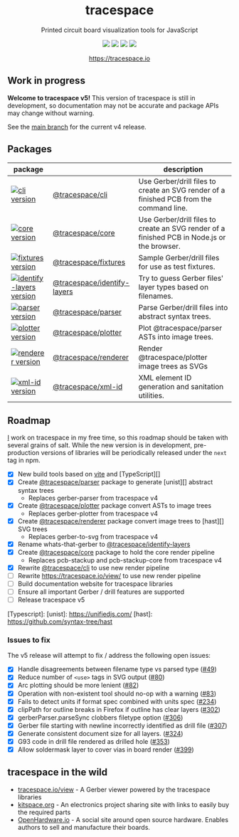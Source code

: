 <div align="center">
  <h1>tracespace</h1>
  <p>Printed circuit board visualization tools for JavaScript</p>
  <p>
    <a title="CI Status" href="https://github.com/tracespace/tracespace/actions"><img src="https://img.shields.io/github/actions/workflow/status/tracespace/tracespace/ci.yml?branch=v5&style=flat-square"></a>
    <a title="Code Coverage" href="https://codecov.io/gh/tracespace/tracespace/branch/v5"><img src="https://img.shields.io/codecov/c/github/tracespace/tracespace/v5?style=flat-square"></a>
    <a title="License" href="https://github.com/tracespace/tracespace/blob/main/LICENSE"><img src="https://img.shields.io/github/license/tracespace/tracespace?style=flat-square"></a>
    <a title="Chat room" href="https://gitter.im/tracespace/Lobby"><img src="https://img.shields.io/gitter/room/tracespace/tracespace?style=flat-square"></a>
  </p>
  <p>
    <a href="https://tracespace.io">https://tracespace.io</a>
  </p>
</div>

## Work in progress

**Welcome to tracespace v5!** This version of tracespace is still in development, so documentation may not be accurate and package APIs may change without warning.

See the [main branch][] for the current v4 release.

[main branch]: https://github.com/tracespace/tracespace/tree/main

## Packages

| package                                             |                                 | description                                                                                 |
| --------------------------------------------------- | ------------------------------- | ------------------------------------------------------------------------------------------- |
| [![cli version][]][cli npm]                         | [@tracespace/cli][]             | Use Gerber/drill files to create an SVG render of a finished PCB from the command line.     |
| [![core version][]][core npm]                       | [@tracespace/core][]            | Use Gerber/drill files to create an SVG render of a finished PCB in Node.js or the browser. |
| [![fixtures version][]][fixtures npm]               | [@tracespace/fixtures][]        | Sample Gerber/drill files for use as test fixtures.                                         |
| [![identify-layers version][]][identify-layers npm] | [@tracespace/identify-layers][] | Try to guess Gerber files' layer types based on filenames.                                  |
| [![parser version][]][parser npm]                   | [@tracespace/parser][]          | Parse Gerber/drill files into abstract syntax trees.                                        |
| [![plotter version][]][plotter npm]                 | [@tracespace/plotter][]         | Plot @tracespace/parser ASTs into image trees.                                              |
| [![renderer version][]][renderer npm]               | [@tracespace/renderer][]        | Render @tracespace/plotter image trees as SVGs                                              |
| [![xml-id version][]][xml-id npm]                   | [@tracespace/xml-id][]          | XML element ID generation and sanitation utilities.                                         |

[@tracespace/cli]: ./packages/cli
[@tracespace/core]: ./packages/parser
[@tracespace/fixtures]: ./packages/fixtures
[@tracespace/identify-layers]: ./packages/identify-layers
[@tracespace/parser]: ./packages/parser
[@tracespace/plotter]: ./packages/plotter
[@tracespace/renderer]: ./packages/renderer
[@tracespace/xml-id]: ./packages/xml-id
[cli npm]: https://www.npmjs.com/package/@tracespace/cli/v/next
[core npm]: https://www.npmjs.com/package/@tracespace/core/v/next
[fixtures npm]: https://www.npmjs.com/package/@tracespace/fixtures/v/next
[identify-layers npm]: https://www.npmjs.com/package/@tracespace/identify-layers/v/next
[parser npm]: https://www.npmjs.com/package/@tracespace/parser/v/next
[plotter npm]: https://www.npmjs.com/package/@tracespace/plotter/v/next
[renderer npm]: https://www.npmjs.com/package/@tracespace/renderer/v/next
[xml-id npm]: https://www.npmjs.com/package/@tracespace/xml-id/v/next
[cli version]: https://img.shields.io/npm/v/@tracespace/cli/next?style=flat-square
[core version]: https://img.shields.io/npm/v/@tracespace/core/next?style=flat-square
[fixtures version]: https://img.shields.io/npm/v/@tracespace/fixtures/next?style=flat-square
[identify-layers version]: https://img.shields.io/npm/v/@tracespace/identify-layers/next?style=flat-square
[parser version]: https://img.shields.io/npm/v/@tracespace/parser/next?style=flat-square
[plotter version]: https://img.shields.io/npm/v/@tracespace/plotter/next?style=flat-square
[renderer version]: https://img.shields.io/npm/v/@tracespace/renderer/next?style=flat-square
[xml-id version]: https://img.shields.io/npm/v/@tracespace/xml-id/next?style=flat-square

## Roadmap

[I][] work on tracespace in my free time, so this roadmap should be taken with several grains of salt. While the new version is in development, pre-production versions of libraries will be periodically released under the `next` tag in npm.

- [x] New build tools based on [vite][] and [TypeScript][]
- [x] Create [@tracespace/parser][] package to generate [unist][] abstract syntax trees
  - Replaces gerber-parser from tracespace v4
- [x] Create [@tracespace/plotter][] package convert ASTs to image trees
  - Replaces gerber-plotter from tracespace v4
- [x] Create [@tracespace/renderer][] package convert image trees to [hast][] SVG trees
  - Replaces gerber-to-svg from tracespace v4
- [x] Rename whats-that-gerber to [@tracespace/identify-layers][]
- [x] Create [@tracespace/core][] package to hold the core render pipeline
  - Replaces pcb-stackup and pcb-stackup-core from tracespace v4
- [x] Rewrite [@tracespace/cli] to use new render pipeline
- [ ] Rewrite <https://tracespace.io/view/> to use new render pipeline
- [ ] Build documentation website for tracespace libraries
- [ ] Ensure all important Gerber / drill features are supported
- [ ] Release tracespace v5

[i]: https://github.com/mcous
[vite]: https://vitejs.dev/

[Typescript]:
[unist]: https://unifiedjs.com/
[hast]: https://github.com/syntax-tree/hast

### Issues to fix

The v5 release will attempt to fix / address the following open issues:

- [x] Handle disagreements between filename type vs parsed type ([#49][])
- [x] Reduce number of `<use>` tags in SVG output ([#80][])
- [x] Arc plotting should be more lenient ([#82][])
- [x] Operation with non-existent tool should no-op with a warning ([#83][])
- [x] Fails to detect units if format spec combined with units spec ([#234][])
- [x] clipPath for outline breaks in Firefox if outline has clear layers ([#302][])
- [x] gerberParser.parseSync clobbers filetype option ([#306][])
- [x] Gerber file starting with newline incorrectly identified as drill file ([#307][])
- [x] Generate consistent document size for all layers. ([#324][])
- [x] G93 code in drill file rendered as drilled hole ([#353][])
- [x] Allow soldermask layer to cover vias in board render ([#399][])

[#49]: https://github.com/tracespace/tracespace/issues/49
[#80]: https://github.com/tracespace/tracespace/issues/80
[#82]: https://github.com/tracespace/tracespace/issues/82
[#83]: https://github.com/tracespace/tracespace/issues/83
[#234]: https://github.com/tracespace/tracespace/issues/234
[#302]: https://github.com/tracespace/tracespace/issues/302
[#306]: https://github.com/tracespace/tracespace/issues/306
[#307]: https://github.com/tracespace/tracespace/issues/307
[#324]: https://github.com/tracespace/tracespace/issues/324
[#353]: https://github.com/tracespace/tracespace/issues/353
[#399]: https://github.com/tracespace/tracespace/issues/399

## tracespace in the wild

- [tracespace.io/view][tracespace-view] - A Gerber viewer powered by the tracespace libraries
- [kitspace.org][kitspace] - An electronics project sharing site with links to easily buy the required parts
- [OpenHardware.io][openhardware] - A social site around open source hardware. Enables authors to sell and manufacture their boards.

[tracespace-view]: https://tracespace.io/view
[kitspace]: https://kitspace.org
[openhardware]: https://www.openhardware.io
